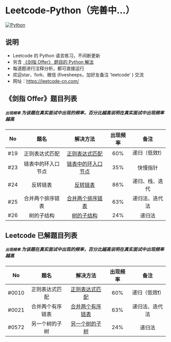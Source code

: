 # Leetcode-Python（完善中...）
[![Python](https://img.shields.io/badge/python-3.5|3.6|3.7-blue.svg)](-)



## 说明

- Leetcode 的 Python 语言练习，不间断更新
- 另含 [《剑指 Offer》 题目的 Python 解法](./《剑指%20Offer》/)
- 每道题进行注释分析，都可直接运行
- 欢迎star、fork、微信 (fivesheeps，加好友备注 'leetcode' ) 交流
- 网址：https://leetcode-cn.com/



## 《剑指 Offer》题目列表

##### `出现频率`  为该题在真实面试中出现的频率，百分比越高说明在真实面试中出现频率越高

|  No  |        题名        |                           解决方法                           | 出现频率 |      备注      |
| :--: | :----------------: | :----------------------------------------------------------: | :------: | :------------: |
| #19  |   正则表达式匹配   |  [正则表达式匹配](./《剑指%20Offer》/19.正则表达式匹配.py)   |   60%    | 递归（低效❗️）  |
| #23  | 链表中的环入口节点 | [链表中的环入口节点](./《剑指%20Offer》/23.链表中环的入口节点.py) |   35%    |    快慢指针    |
| #24  |      反转链表      |        [反转链表](./《剑指%20Offer》/24.反转链表.py)         |   86%    | 递归、栈、迭代 |
| #25  |  合并两个排序链表  | [合并两个排序链表](./《剑指%20Offer》/25.合并两个排序链表.py) |   63%    | 递归法、迭代法 |
| #26  |     树的子结构     |      [树的子结构](./《剑指%20Offer》/26.树的子结构.py)       |   24%    |     递归法     |



## Leetcode 已解题目列表

##### `出现频率`  为该题在真实面试中出现的频率，百分比越高说明在真实面试中出现频率越高

|  No   |       题名       |                        解决方法                         | 出现频率 |      备注      |
| :---: | :--------------: | :-----------------------------------------------------: | :------: | :------------: |
| #0010 |  正则表达式匹配  | [正则表达式匹配](./0010.Regular-expression-matching.py) |   60%    | 递归（低效❗️）  |
| #0021 | 合并两个有序链表 |  [合并两个有序链表](./0021.Merge-two-sorted-lists.py)   |   63%    | 递归法、迭代法 |
| #0572 |  另一个树的子树  |   [另一个树的子树](./0572.Subtree-of-another-tree.py)   |   24%    |     递归法     |